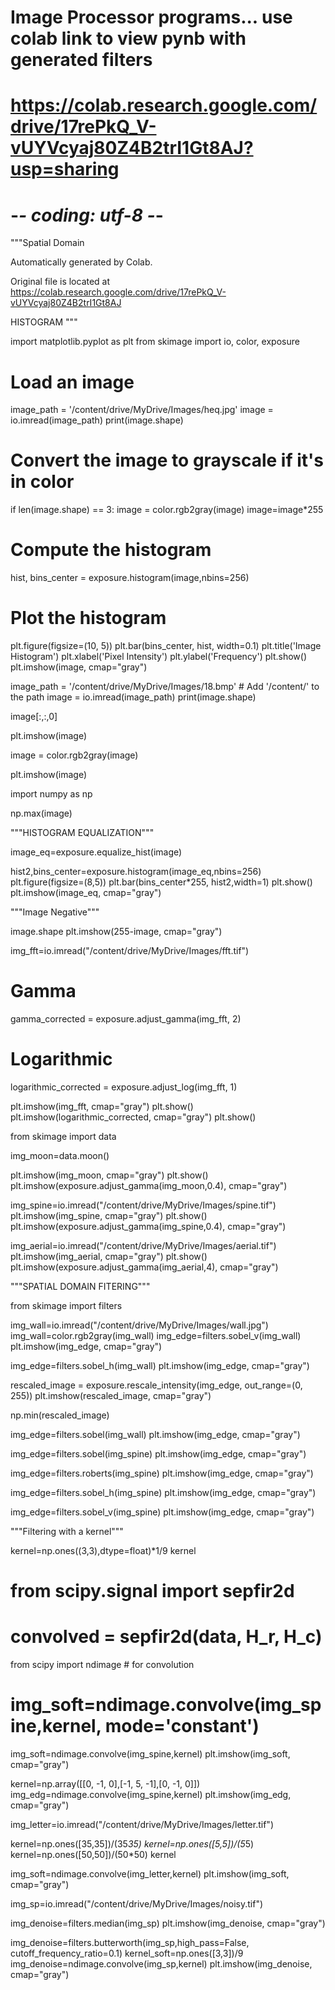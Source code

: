 # Image Processor programs... use colab link to view pynb with generated filters
# https://colab.research.google.com/drive/17rePkQ_V-vUYVcyaj80Z4B2trI1Gt8AJ?usp=sharing
# -*- coding: utf-8 -*-
"""Spatial Domain

Automatically generated by Colab.

Original file is located at
    https://colab.research.google.com/drive/17rePkQ_V-vUYVcyaj80Z4B2trI1Gt8AJ

HISTOGRAM
"""

import matplotlib.pyplot as plt
from skimage import io, color, exposure

# Load an image
image_path = '/content/drive/MyDrive/Images/heq.jpg'
image = io.imread(image_path)
print(image.shape)

# Convert the image to grayscale if it's in color
if len(image.shape) == 3:
    image = color.rgb2gray(image)
image=image*255

# Compute the histogram
hist, bins_center = exposure.histogram(image,nbins=256)

# Plot the histogram
plt.figure(figsize=(10, 5))
plt.bar(bins_center, hist, width=0.1)
plt.title('Image Histogram')
plt.xlabel('Pixel Intensity')
plt.ylabel('Frequency')
plt.show()
plt.imshow(image, cmap="gray")

image_path = '/content/drive/MyDrive/Images/18.bmp' # Add '/content/' to the path
image = io.imread(image_path)
print(image.shape)

image[:,:,0]

plt.imshow(image)

image = color.rgb2gray(image)

plt.imshow(image)

import numpy as np

np.max(image)

"""HISTOGRAM EQUALIZATION"""

image_eq=exposure.equalize_hist(image)

hist2,bins_center=exposure.histogram(image_eq,nbins=256)
plt.figure(figsize=(8,5))
plt.bar(bins_center*255, hist2,width=1)
plt.show()
plt.imshow(image_eq, cmap="gray")

"""Image Negative"""

image.shape
plt.imshow(255-image, cmap="gray")

img_fft=io.imread("/content/drive/MyDrive/Images/fft.tif")

# Gamma
gamma_corrected = exposure.adjust_gamma(img_fft, 2)

# Logarithmic
logarithmic_corrected = exposure.adjust_log(img_fft, 1)

plt.imshow(img_fft, cmap="gray")
plt.show()
plt.imshow(logarithmic_corrected, cmap="gray")
plt.show()

from skimage import data

img_moon=data.moon()

plt.imshow(img_moon, cmap="gray")
plt.show()
plt.imshow(exposure.adjust_gamma(img_moon,0.4), cmap="gray")



img_spine=io.imread("/content/drive/MyDrive/Images/spine.tif")
plt.imshow(img_spine, cmap="gray")
plt.show()
plt.imshow(exposure.adjust_gamma(img_spine,0.4), cmap="gray")

img_aerial=io.imread("/content/drive/MyDrive/Images/aerial.tif")
plt.imshow(img_aerial, cmap="gray")
plt.show()
plt.imshow(exposure.adjust_gamma(img_aerial,4), cmap="gray")

"""SPATIAL DOMAIN FITERING"""

from skimage import filters

img_wall=io.imread("/content/drive/MyDrive/Images/wall.jpg")
img_wall=color.rgb2gray(img_wall)
img_edge=filters.sobel_v(img_wall)
plt.imshow(img_edge, cmap="gray")

img_edge=filters.sobel_h(img_wall)
plt.imshow(img_edge, cmap="gray")

rescaled_image = exposure.rescale_intensity(img_edge, out_range=(0, 255))
plt.imshow(rescaled_image, cmap="gray")

np.min(rescaled_image)

img_edge=filters.sobel(img_wall)
plt.imshow(img_edge, cmap="gray")

img_edge=filters.sobel(img_spine)
plt.imshow(img_edge, cmap="gray")

img_edge=filters.roberts(img_spine)
plt.imshow(img_edge, cmap="gray")

img_edge=filters.sobel_h(img_spine)
plt.imshow(img_edge, cmap="gray")

img_edge=filters.sobel_v(img_spine)
plt.imshow(img_edge, cmap="gray")

"""Filtering with a kernel"""

kernel=np.ones((3,3),dtype=float)*1/9
kernel

# from scipy.signal import sepfir2d
# convolved = sepfir2d(data, H_r, H_c)

from scipy import ndimage # for convolution

# img_soft=ndimage.convolve(img_spine,kernel, mode='constant')
img_soft=ndimage.convolve(img_spine,kernel)
plt.imshow(img_soft, cmap="gray")

kernel=np.array([[0, -1, 0],[-1, 5, -1],[0, -1, 0]])
img_edg=ndimage.convolve(img_spine,kernel)
plt.imshow(img_edg, cmap="gray")

img_letter=io.imread("/content/drive/MyDrive/Images/letter.tif")

kernel=np.ones([35,35])/(35*35)
kernel=np.ones([5,5])/(5*5)
kernel=np.ones([50,50])/(50*50)
kernel

img_soft=ndimage.convolve(img_letter,kernel)
plt.imshow(img_soft, cmap="gray")

img_sp=io.imread("/content/drive/MyDrive/Images/noisy.tif")

img_denoise=filters.median(img_sp)
plt.imshow(img_denoise, cmap="gray")

img_denoise=filters.butterworth(img_sp,high_pass=False, cutoff_frequency_ratio=0.1)
kernel_soft=np.ones([3,3])/9
img_denoise=ndimage.convolve(img_sp,kernel)
plt.imshow(img_denoise, cmap="gray")

